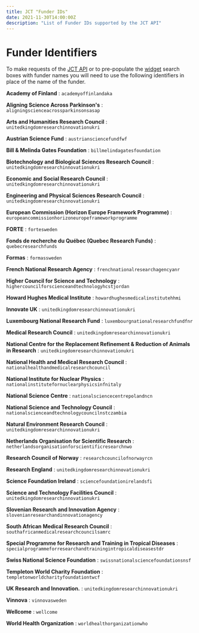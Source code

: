 ```yaml
---
title: JCT "Funder IDs"
date: 2021-11-30T14:00:00Z
description: "List of Funder IDs supported by the JCT API"
---
```


# Funder Identifiers

To make requests of the [JCT API](/apidocs) or to pre-populate the [widget](/widget) search boxes with funder names
you will need to use the following identifiers in place of the name of the funder.

**Academy of Finland**
: `academyoffinlandaka`

**Aligning Science Across Parkinson's**
: `aligningscienceacrossparkinsonsasap`

**Arts and Humanities Research Council**
: `unitedkingdomresearchinnovationukri`

**Austrian Science Fund**
: `austriansciencefundfwf`

**Bill & Melinda Gates Foundation**
: `billmelindagatesfoundation`

**Biotechnology and Biological Sciences Research Council**
: `unitedkingdomresearchinnovationukri`

**Economic and Social Research Council**
: `unitedkingdomresearchinnovationukri`

**Engineering and Physical Sciences Research Council**
: `unitedkingdomresearchinnovationukri`

**European Commission (Horizon Europe Framework Programme)**
: `europeancommissionhorizoneuropeframeworkprogramme`

**FORTE**
: `fortesweden`

**Fonds de recherche du Québec (Quebec Research Funds)**
: `quebecresearchfunds`

**Formas**
: `formassweden`

**French National Research Agency**
: `frenchnationalresearchagencyanr`

**Higher Council for Science and Technology**
: `highercouncilforscienceandtechnologyhcstjordan`

**Howard Hughes Medical Institute**
: `howardhughesmedicalinstitutehhmi`

**Innovate UK**
: `unitedkingdomresearchinnovationukri`

**Luxembourg National Research Fund**
: `luxembourgnationalresearchfundfnr`

**Medical Research Council**
: `unitedkingdomresearchinnovationukri`

**National Centre for the Replacement Refinement & Reduction of Animals in Research**
: `unitedkingdomresearchinnovationukri`

**National Health and Medical Research Council**
: `nationalhealthandmedicalresearchcouncil`

**National Institute for Nuclear Physics**
: `nationalinstitutefornuclearphysicsinfnitaly`

**National Science Centre**
: `nationalsciencecentrepolandncn`

**National Science and Technology Council**
: `nationalscienceandtechnologycouncilnstczambia`

**Natural Environment Research Council**
: `unitedkingdomresearchinnovationukri`

**Netherlands Organisation for Scientific Research**
: `netherlandsorganisationforscientificresearchnwo`

**Research Council of Norway**
: `researchcouncilofnorwayrcn`

**Research England**
: `unitedkingdomresearchinnovationukri`

**Science Foundation Ireland**
: `sciencefoundationirelandsfi`

**Science and Technology Facilities Council**
: `unitedkingdomresearchinnovationukri`

**Slovenian Research and Innovation Agency**
: `slovenianresearchandinnovationagency`

**South African Medical Research Council**
: `southafricanmedicalresearchcouncilsamrc`

**Special Programme for Research and Training in Tropical Diseases**
: `specialprogrammeforresearchandtrainingintropicaldiseasestdr`

**Swiss National Science Foundation**
: `swissnationalsciencefoundationsnsf`

**Templeton World Charity Foundation**
: `templetonworldcharityfoundationtwcf`

**UK Research and Innovation.**
: `unitedkingdomresearchinnovationukri`

**Vinnova**
: `vinnovasweden`

**Wellcome**
: `wellcome`

**World Health Organization**
: `worldhealthorganizationwho`



